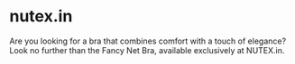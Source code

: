 # nutex.in
Are you looking for a bra that combines comfort with a touch of elegance? Look no further than the Fancy Net Bra, available exclusively at NUTEX.in.
